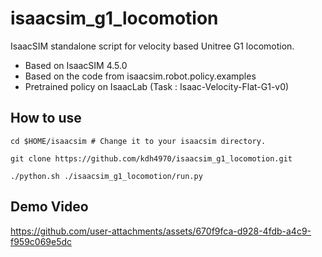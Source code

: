 # isaacsim_g1_locomotion

IsaacSIM standalone script for velocity based Unitree G1 locomotion.  

* Based on IsaacSIM 4.5.0
* Based on the code from isaacsim.robot.policy.examples
* Pretrained policy on IsaacLab (Task : Isaac-Velocity-Flat-G1-v0)

## How to use  

```
cd $HOME/isaacsim # Change it to your isaacsim directory.

git clone https://github.com/kdh4970/isaacsim_g1_locomotion.git

./python.sh ./isaacsim_g1_locomotion/run.py
```

## Demo Video


https://github.com/user-attachments/assets/670f9fca-d928-4fdb-a4c9-f959c069e5dc

